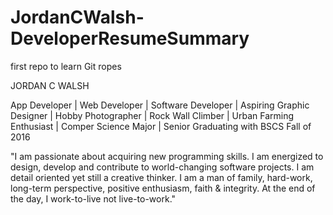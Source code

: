 # JordanCWalsh-DeveloperResumeSummary
first repo to learn Git ropes

JORDAN C WALSH

App Developer | Web Developer | Software Developer | Aspiring Graphic Designer | Hobby Photographer | Rock Wall Climber | Urban Farming Enthusiast | Comper Science Major | Senior Graduating with BSCS Fall of 2016

"I am passionate about acquiring new programming skills.  I am energized to design, develop and contribute to world-changing software projects.  I am detail oriented yet still a creative thinker.  I am a man of family, hard-work, long-term perspective, positive enthusiasm, faith & integrity.  At the end of the day, I work-to-live not live-to-work."​

